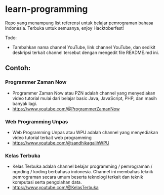 # learn-programming

Repo yang menampung list referensi untuk belajar pemrograman bahasa Indonesia. Terbuka untuk semuanya, enjoy Hacktoberfest!

Todo:
- Tambahkan nama channel YouTube, link channel YouTube, dan sedikit deskripsi terkait channel tersebut dengan mengedit file README.md ini.

## Contoh:

### Programmer Zaman Now
- Programmer Zaman Now atau PZN adalah channel yang menyediakan video tutorial mulai dari belajar basic Java, JavaScript, PHP, dan masih banyak lagi.
- https://www.youtube.com/@ProgrammerZamanNow

### Web Programming Unpas
- Web Programming Unpas atau WPU adalah channel yang menyediakan video tutorial terkait web programming 
- https://www.youtube.com/@sandhikagalihWPU

### Kelas Terbuka
- Kelas Terbuka adalah channel belajar programming / pemrograman / ngoding / koding berbahasa indonesia. Channel ini membahas teknik pemrograman secara umum beserta teknologi terkait dan teknik komputasi serta pengolahan data.  
- https://www.youtube.com/@KelasTerbuka
